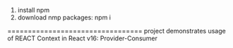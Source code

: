 1. install npm
2. download nmp packages: npm i

=================================
project demonstrates usage of REACT Context in React v16:
Provider-Consumer